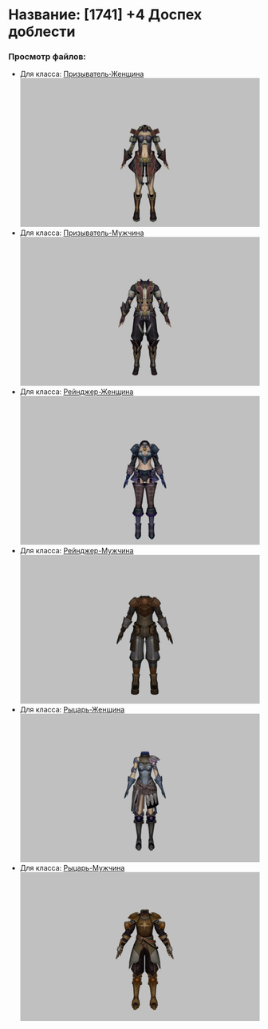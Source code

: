 # Название: [1741] +4 Доспех доблести

### Просмотр файлов:
- Для класса: [Призыватель-Женщина](Призыватель-Женщина)
![p090003.png](Призыватель-Женщина/p090003.png)
- Для класса: [Призыватель-Мужчина](Призыватель-Мужчина)
![p080003.png](Призыватель-Мужчина/p080003.png)
- Для класса: [Рейнджер-Женщина](Рейнджер-Женщина)
![p030019.png](Рейнджер-Женщина/p030019.png)
- Для класса: [Рейнджер-Мужчина](Рейнджер-Мужчина)
![p020019.png](Рейнджер-Мужчина/p020019.png)
- Для класса: [Рыцарь-Женщина](Рыцарь-Женщина)
![p010019.png](Рыцарь-Женщина/p010019.png)
- Для класса: [Рыцарь-Мужчина](Рыцарь-Мужчина)
![p000019.png](Рыцарь-Мужчина/p000019.png)
